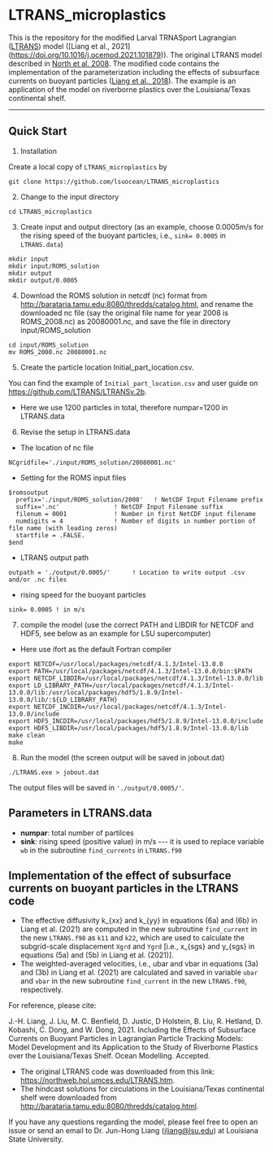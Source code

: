 # LTRANS_microplastics
This is the repository for the modified Larval TRNASport Lagrangian ([LTRANS](https://northweb.hpl.umces.edu/LTRANS.htm)) model ([Liang et al., 2021] (https://doi.org/10.1016/j.ocemod.2021.101879)). The original LTRANS model described in [North et al. 2008](https://www.int-res.com/articles/meps2008/359/m359p099.pdf). The modified code contains the implementation of the parameterization including the effects of subsurface currents on buoyant particles ([Liang et al., 2018](https://journals.ametsoc.org/view/journals/phoc/48/9/jpo-d-18-0020.1.xml)). The example is an application of the model on riverborne plastics over the Louisiana/Texas continental shelf.

---
## Quick Start

1. Installation

Create a local copy of `LTRANS_microplastics` by

```
git clone https://github.com/lsuocean/LTRANS_microplastics
```
2. Change to the input directory
```
cd LTRANS_microplastics
```
3. Create input and output directory (as an example, choose 0.0005m/s for the rising speed of the buoyant particles, i.e., `sink= 0.0005` in `LTRANS.data`)
```
mkdir input
mkdir input/ROMS_solution
mkdir output
mkdir output/0.0005
```
4. Download the ROMS solution in netcdf (nc) format from http://barataria.tamu.edu:8080/thredds/catalog.html, and rename the downloaded nc file (say the original file name for year 2008 is ROMS_2008.nc) as 20080001.nc, and save the file in directory input/ROMS_solution
```
cd input/ROMS_solution
mv ROMS_2008.nc 20080001.nc
```
5. Create the particle location Initial_part_location.csv.

You can find the example of `Initial_part_location.csv` and user guide on https://github.com/LTRANS/LTRANSv.2b.
- Here we use 1200 particles in total, therefore numpar=1200 in LTRANS.data

6. Revise the setup in LTRANS.data
- The location of nc file
```
NCgridfile='./input/ROMS_solution/20080001.nc'
```

- Setting for the ROMS input files
```
$romsoutput
  prefix='./input/ROMS_solution/2008'   ! NetCDF Input Filename prefix
  suffix='.nc'               ! NetCDF Input Filename suffix
  filenum = 0001             ! Number in first NetCDF input filename
  numdigits = 4              ! Number of digits in number portion of file name (with leading zeros)
  startfile = .FALSE.         
$end
```

- LTRANS output path
```
outpath = './output/0.0005/'      ! Location to write output .csv and/or .nc files
```
- rising speed for the buoyant particles
```
sink= 0.0005 ! in m/s
```
7. compile the model (use the correct PATH and LIBDIR for NETCDF and HDF5, see below as an example for LSU supercomputer)
- Here use ifort as the default Fortran compiler
```
export NETCDF=/usr/local/packages/netcdf/4.1.3/Intel-13.0.0
export PATH=/usr/local/packages/netcdf/4.1.3/Intel-13.0.0/bin:$PATH
export NETCDF_LIBDIR=/usr/local/packages/netcdf/4.1.3/Intel-13.0.0/lib
export LD_LIBRARY_PATH=/usr/local/packages/netcdf/4.1.3/Intel-13.0.0/lib:/usr/local/packages/hdf5/1.8.9/Intel-13.0.0/lib/:${LD_LIBRARY_PATH}
export NETCDF_INCDIR=/usr/local/packages/netcdf/4.1.3/Intel-13.0.0/include
export HDF5_INCDIR=/usr/local/packages/hdf5/1.8.9/Intel-13.0.0/include
export HDF5_LIBDIR=/usr/local/packages/hdf5/1.8.9/Intel-13.0.0/lib
make clean
make
```
8. Run the model (the screen output will be saved in jobout.dat)
```
./LTRANS.exe > jobout.dat
```
The output files will be saved in `'./output/0.0005/'`.
## Parameters in LTRANS.data
- __numpar__: total number of partilces
- __sink__: rising speed (positive value) in m/s --- it is used to replace variable `wb` in the subroutine `find_currents` in `LTRANS.f90`

## Implementation of the effect of subsurface currents on buoyant particles in the LTRANS code
- The effective diffusivity k_{xx} and k_{yy} in equations (6a) and (6b) in Liang et al. (2021) are computed in the new subroutine `find_current` in the new `LTRANS.f90` as `k11` and `k22`, which are used to calculate the subgrid-scale displacement `Xgrd` and `Ygrd` [i.e., x_{sgs} and y_{sgs} in equations (5a) and (5b) in Liang et al. (2021)].
- The weighted-averaged velocities, i.e., ubar and vbar in equations (3a) and (3b) in Liang et al. (2021) are calculated and saved in variable `ubar` and `vbar` in the new subroutine `find_current` in the new `LTRANS.f90`, respectively.


For reference, please cite:

J.-H. Liang, J. Liu, M. C. Benfield, D. Justic, D Holstein, B. Liu, R. Hetland, D. Kobashi, C. Dong, and W. Dong, 2021. Including the Effects of Subsurface Currents on Buoyant Particles in Lagrangian Particle Tracking Models: Model Development and its Application to the Study of Riverborne Plastics over the Louisiana/Texas Shelf. Ocean Modelling. Accepted.

- The original LTRANS code was downloaded from this link: https://northweb.hpl.umces.edu/LTRANS.htm.
- The hindcast solutions for circulations in the Louisiana/Texas continental shelf were downloaded from  http://barataria.tamu.edu:8080/thredds/catalog.html.

If you have any questions regarding the model, please feel free to open an issue or send an email to Dr. Jun-Hong Liang (jliang@lsu.edu) at Louisiana State University.
